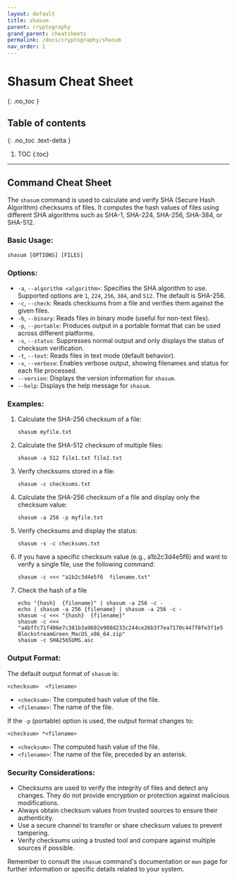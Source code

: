 ```yaml
---
layout: default
title: shasum
parent: cryptography
grand_parent: cheatsheets
permalink: /docs/cryptography/shasum
nav_order: 1
---
```


# Shasum Cheat Sheet
{: .no_toc }

## Table of contents
{: .no_toc .text-delta }

1. TOC
{:toc}

---
## Command Cheat Sheet

The `shasum` command is used to calculate and verify SHA (Secure Hash Algorithm) checksums of files. It computes the hash values of files using different SHA algorithms such as SHA-1, SHA-224, SHA-256, SHA-384, or SHA-512.

### Basic Usage:

```
shasum [OPTIONS] [FILES]
```

### Options:

- `-a`, `--algorithm <algorithm>`: Specifies the SHA algorithm to use. Supported options are `1`, `224`, `256`, `384`, and `512`. The default is SHA-256.
- `-c`, `--check`: Reads checksums from a file and verifies them against the given files.
- `-b`, `--binary`: Reads files in binary mode (useful for non-text files).
- `-p`, `--portable`: Produces output in a portable format that can be used across different platforms.
- `-s`, `--status`: Suppresses normal output and only displays the status of checksum verification.
- `-t`, `--text`: Reads files in text mode (default behavior).
- `-v`, `--verbose`: Enables verbose output, showing filenames and status for each file processed.
- `--version`: Displays the version information for `shasum`.
- `--help`: Displays the help message for `shasum`.

### Examples:

1. Calculate the SHA-256 checksum of a file:
   ```shell
   shasum myfile.txt
   ```
2. Calculate the SHA-512 checksum of multiple files:
   ```shell
   shasum -a 512 file1.txt file2.txt
   ```
3. Verify checksums stored in a file:
   ```shell
   shasum -c checksums.txt
   ```
4. Calculate the SHA-256 checksum of a file and display only the checksum value:
   ```shell
   shasum -a 256 -p myfile.txt
   ```
5. Verify checksums and display the status:
   ```shell
   shasum -s -c checksums.txt
   ```
6. If you have a specific checksum value (e.g., a1b2c3d4e5f6) and want to verify a single file, use the following command:
   ```shell
   shasum -c <<< "a1b2c3d4e5f6  filename.txt"
   ```
7. Check the hash of a file
   ```shell
   echo "{hash}  {filename}" | shasum -a 256 -c -
   echo | shasum -a 256 {filename} | shasum -a 256 -c -
   shasum -c <<< "{hash}  {filename}"
   shasum -c <<< "a4bffc71f406e7c381b3a9692e980d233c244ce26b3f7ea7170c447f8fe3f1e5  BlockstreamGreen_MacOS_x86_64.zip"
   shasum -c SHA256SUMS.asc
   ```
### Output Format:

The default output format of `shasum` is:

```
<checksum>  <filename>
```

- `<checksum>`: The computed hash value of the file.
- `<filename>`: The name of the file.

If the `-p` (portable) option is used, the output format changes to:

```
<checksum> *<filename>
```

- `<checksum>`: The computed hash value of the file.
- `<filename>`: The name of the file, preceded by an asterisk.

### Security Considerations:

- Checksums are used to verify the integrity of files and detect any changes. They do not provide encryption or protection against malicious modifications.
- Always obtain checksum values from trusted sources to ensure their authenticity.
- Use a secure channel to transfer or share checksum values to prevent tampering.
- Verify checksums using a trusted tool and compare against multiple sources if possible.

Remember to consult the `shasum` command's documentation or `man` page for further information or specific details related to your system.


